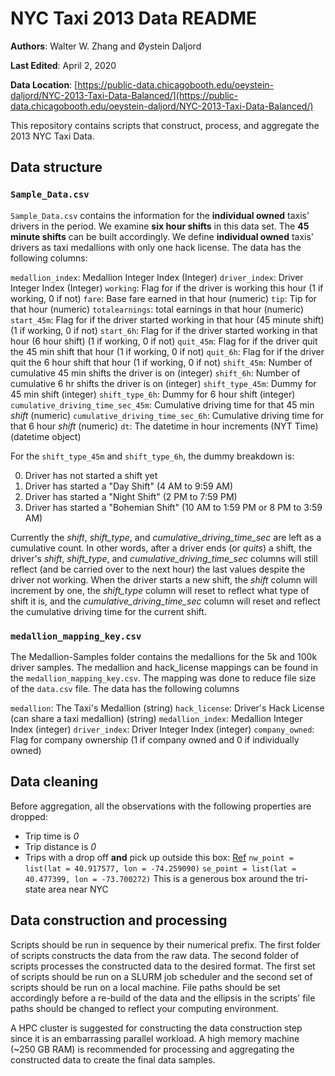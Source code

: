 # NYC Taxi 2013 Data README

**Authors**: Walter W. Zhang and Øystein Daljord

**Last Edited**: April 2, 2020

**Data Location**: [https://public-data.chicagobooth.edu/oeystein-daljord/NYC-2013-Taxi-Data-Balanced/](https://public-data.chicagobooth.edu/oeystein-daljord/NYC-2013-Taxi-Data-Balanced/)

This repository contains scripts that construct, process, and aggregate the 2013 NYC Taxi Data.

## Data structure

### `Sample_Data.csv`

`Sample_Data.csv` contains the information for the **individual owned** taxis' drivers in the period. We examine **six hour shifts** in this data set. The **45 minute shifts** can be built accordingly. We define **individual owned** taxis' drivers as taxi medallions with only one hack license. The data has the following columns:

`medallion_index`: Medallion Integer Index                                          (Integer)
`driver_index`: Driver Integer Index                                                (Integer)
`working`: Flag for if the driver is working this hour                              (1 if working, 0 if not)
`fare`: Base fare earned in that hour                                               (numeric)
`tip`: Tip for that hour                                                            (numeric)
`totalearnings`: total earnings in that hour                                        (numeric)
`start_45m`: Flag for if the driver started working in that hour (45 minute shift)  (1 if working, 0 if not)
`start_6h`: Flag for if the driver started working in that hour (6 hour shift)      (1 if working, 0 if not)
`quit_45m`: Flag for if the driver quit the 45 min shift that hour                  (1 if working, 0 if not)
`quit_6h`: Flag for if the driver quit the 6 hour shift that hour                   (1 if working, 0 if not)
`shift_45m`: Number of cumulative 45 min shifts the driver is on                    (integer)
`shift_6h`: Number of cumulative 6 hr shifts the driver is on                       (integer)
`shift_type_45m`: Dummy for 45 min shift                                            (integer)
`shift_type_6h`: Dummy for 6 hour shift                                             (integer)
`cumulative_driving_time_sec_45m`: Cumulative driving time for that 45 min *shift*  (numeric)
`cumulative_driving_time_sec_6h`: Cumulative driving time for that 6 hour *shift*   (numeric)
`dt`: The datetime in hour increments (NYT Time)                                    (datetime object)


For the `shift_type_45m` and `shift_type_6h`, the dummy breakdown is:

0. Driver has not started a shift yet
1. Driver has started a "Day Shift" (4 AM to 9:59 AM)
2. Driver has started a "Night Shift" (2 PM to 7:59 PM)
3. Driver has started a "Bohemian Shift" (10 AM to 1:59 PM or 8 PM to 3:59 AM)


Currently the *shift*, *shift_type*, and *cumulative_driving_time_sec* are left as a cumulative count. In other words, after a driver ends (or *quits*) a shift, the driver's *shift*, *shift_type*, and *cumulative_driving_time_sec* columns will still reflect (and be carried over to the next hour) the last values despite the driver not working. When the driver starts a new shift, the *shift* column will increment by one, the *shift_type* column will reset to reflect what type of shift it is, and the *cumulative_driving_time_sec* column will reset and reflect the cumulative driving time for the current shift.


### `medallion_mapping_key.csv`

The Medallion-Samples folder contains the medallions for the 5k and 100k driver samples. The medallion and hack_license mappings can be found in the `medallion_mapping_key.csv`. The mapping was done to reduce file size of the `data.csv` file. The data has the following columns

`medallion`: The Taxi's Medallion                                     (string)
`hack_license`: Driver's Hack License (can share a taxi medallion)    (string)
`medallion_index`: Medallion Integer Index                            (integer)
`driver_index`: Driver Integer Index                                  (integer)
`company_owned`: Flag for company ownership                           (1 if company owned and 0 if individually owned)


## Data cleaning

Before aggregation, all the observations with the following properties are dropped:

- Trip time is *0*
- Trip distance is *0*
- Trips with a drop off **and** pick up outside this box: [Ref](https://www.maptechnica.com/city-map/New%20York/NY/3651000)
    `nw_point = list(lat = 40.917577, lon = -74.259090)`
    `se_point = list(lat = 40.477399, lon = -73.700272)`
    This is a generous box around the tri-state area near NYC


## Data construction and processing

Scripts should be run in sequence by their numerical prefix. The first folder of scripts constructs the data from the raw data. The second folder of scripts processes the constructed data to the desired format. The first set of scripts should be run on a SLURM job scheduler and the second set of scripts should be run on a local machine. File paths should be set accordingly before a re-build of the data and the ellipsis in the scripts' file paths should be changed to reflect your computing environment.

A HPC cluster is suggested for constructing the data construction step since it is an embarrassing parallel workload. A high memory machine (~250 GB RAM) is recommended for processing and aggregating the constructed data to create the final data samples.
